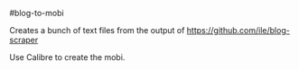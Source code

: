 #blog-to-mobi

Creates a bunch of text files from the output of https://github.com/ile/blog-scraper

Use Calibre to create the mobi.